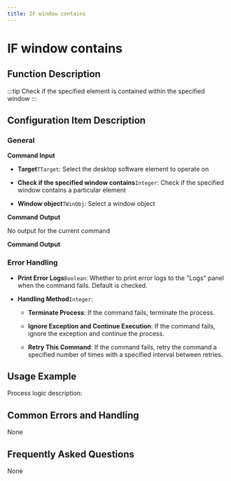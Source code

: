 ```yaml
---
title: IF window contains
---
```


# IF window contains

## Function Description

:::tip 
Check if the specified element is contained within the specified window
:::

## Configuration Item Description

### General

**Command Input**

- **Target**`TTarget`: Select the desktop software element to operate on

- **Check if the specified window contains**`Integer`: Check if the specified window contains a particular element

- **Window object**`TWinObj`: Select a window object


**Command Output**

No output for the current command


**Command Output**

### Error Handling

- **Print Error Logs**`Boolean`: Whether to print error logs to the "Logs" panel when the command fails. Default is checked. 

- **Handling Method**`Integer`:

    - **Terminate Process**: If the command fails, terminate the process.

    - **Ignore Exception and Continue Execution**: If the command fails, ignore the exception and continue the process.

    - **Retry This Command**: If the command fails, retry the command a specified number of times with a specified interval between retries.

## Usage Example

Process logic description:

## Common Errors and Handling

None

## Frequently Asked Questions

None

